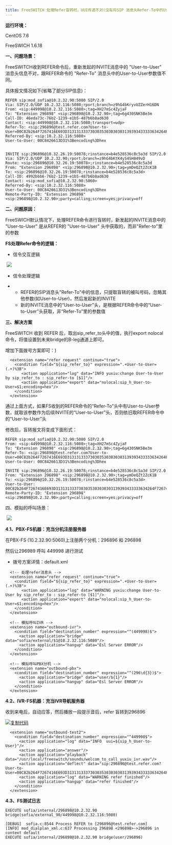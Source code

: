 ```yaml
---
title: FreeSWITCH 处理Refer盲转时，UUI传递不对(没有将SIP 消息头Refer-To中的User-to-User传递给B-Leg)
---
```


**运行环境：**

  CentOS 7.6

  FreeSWICH 1.6.18

 

**一、问题场景：**

  FreeSWITCH收到REFER命令后，重新发起的INVITE消息中的 "User-to-User" 消息头信息不对，跟REFER命令的 "Refer-To" 消息头中的User-to-User参数值不同。

  具体报文情况如下(省略了部分SIP信息)：

```
REFER sip:mod_sofia@10.2.32.90:5080 SIP/2.0
Via: SIP/2.0/UDP 10.2.32.116:5080;rport;branch=z9hG4bKryvUZZerH16DN
From: <sip:449998@10.2.32.116:5080>;tag=XH27mSc4ZyjaF
To: "Extension 296898" <sip:296898@10.2.32.90>;tag=6g430SNK5Be3m
Call-ID: 46eda73c-76b2-1239-e1b5-487b6b8ad630
Contact: <sip:449998@10.2.32.116:5080;transport=udp>
Refer-To: <sip:296896@test.refer.com?User-to-User=00C82b264F7267416E693D3131313337303035303030303139393433333634264F7267446E69733D333030393637%3Bencoding%3Dhex>
Referred-By: <sip:10.2.32.116:5080>
User-to-User: 00C8426613D31%3Bencoding%3Dhex


INVITE sip:296896@10.32.26.19:50078;rinstance=b4e528536c8c5a3d SIP/2.0
Via: SIP/2.0/UDP 10.2.32.90;rport;branch=z9hG4bKtK4yS4SH849vD
Route: <sip:296896@10.32.26.19:50078>;rinstance=b4e528536c8c5a3d
From: "Extension 296898" <sip:296898@10.2.32.90>;tag=ymDeQZt2ZcK1B
To: <sip:296896@10.32.26.19:50078;rinstance=b4e528536c8c5a3d>
Call-ID: 4992bbb6-76b2-1239-e1b5-487b6b8ad630
Contact: <sip:mod_sofia@10.2.32.90:5060>
Referred-By: <sip:10.2.32.116:5080>
User-to-User: 00C8426613D31%3Bencoding%3Dhex
Remote-Party-ID: "Extension 296898" <sip:296898@10.2.32.90>;party=calling;screen=yes;privacy=off
```

**二、问题原因：**

  FreeSWICH默认情况下，处理REFER命令进行盲转时，新发起的INVITE消息中的 "User-to-User" 是从REFER的 "User-to-User" 头中获取的，而非"Refer-to"里的参数

 

  **FS处理Refer命令的逻辑：**

- 信令交互逻辑

​      ![]('/images/773260-20200921221041354-1111469874.png') 

- 信令处理逻辑

- - REFER的SIP消息头"Refer-To"中的信息，只提取盲转的被叫号码，忽略其他参数(如User-to-User)，然后发起新的INVITE
  - 新的INVITE消息中的“User-to-User”头，是根据REFER命令中的“User-to-User”头获取，非“Refer-To”里的参数值

**三、解决方案**

  FreeSWITCH 收到 REFER 后，取出sip_refer_to头中的值，执行export nolocal 命令，将值设置到未来bridge的B-leg通道上即可。

  增加下面拨号方案即可：)

```
  <extension name="refer request" continue="true">
    <condition field="${sip_refer_to}" expression=".+User-to-User=(.+)%3B">
       <action application="log" data="INFO yuxiu:change User-to-User by sip_refer_to : sip_refer-to [$1]"/>
       <action application="export" data="nolocal:sip_h_User-to-User=$1;encoding=hex"/>
    </condition>
  </extension>
```

  通过上面方式，如果FS收到的REFER命令的“Refer-To”头中有User-to-User参数，就取该参数作为后续INVITE的“User-to-User”头，否则依旧取REFER命令中的“User-to-User”头

  修改后，盲转报文将变成下面形式：

```
REFER sip:mod_sofia@10.2.32.90:5080 SIP/2.0
From: <sip:449998@10.2.32.116:5080>;tag=XH27mSc4ZyjaF
To: "Extension 296898" <sip:296898@10.2.32.90>;tag=6g430SNK5Be3m
Refer-To: <sip:296896@test.refer.com?User-to-User=00C82b264F7267416E693D3131313337303035303030303139393433333634264F7267446E69733D333030393637%3Bencoding%3Dhex>
User-to-User: 00C8426613D31%3Bencoding%3Dhex

INVITE sip:296896@10.32.26.19:50078;rinstance=b4e528536c8c5a3d SIP/2.0
From: "Extension 296898" <sip:296898@10.2.32.90>;tag=ymDeQZt2ZcK1B
To: <sip:296896@10.32.26.19:50078;rinstance=b4e528536c8c5a3d>
User-to-User:  00C82b264F7267416E693D3131313337303035303030303139393433333634264F7267446E69733D333030393637%3Bencoding%3Dhex
Remote-Party-ID: "Extension 296898" <sip:296898@10.2.32.90>;party=calling;screen=yes;privacy=off
```

四、模拟的呼叫场景：

​    ![](/images/773260-20200921221250616-1813717684.png)

 

**4.1、PBX-FS机器：充当分机注册服务器**

   在PBX-FS (10.2.32.90:5060)上注册两个分机：296896 和 296898

   然后让296989 呼叫 449998 进行测试

- 拨号方案详情：default.xml 

```
  <!-- 处理refer消息头 -->
  <extension name="refer request" continue="true">
    <condition field="${sip_refer_to}" expression=".+User-to-User=(.+)%3B">
       <action application="log" data="WARNING yuxiu:change User-to-User by sip_refer_to : sip_refer-to [$1]"/>
       <action application="export" data="nolocal:sip_h_User-to-User=$1;encoding=hex"/>
    </condition>
  </extension>

  <!-- 模拟呼叫IVR -->
  <extension name="outbound-ivr">
    <condition field="destination_number" expression="^(449998)$">
      <action application="bridge" data="sofia/external/$1@10.2.32.116:5080"/>
      <action application="hangup" data="Esl Server ERROR"/>
    </condition>
  </extension>

  <!-- 模拟呼叫PBX分机 -->
  <extension name="outbound-pbx">
    <condition field="destination_number" expression="^(296\d{3})$">
      <action application="bridge" data="user/${1}"/>
      <action application="hangup" data="Esl Server ERROR"/>
    </condition>
  </extension>
```

**4.2、IVR-FS机器：充当IVR导航服务器**

  收到来电后，自动应答，然后播放一段提示音后，refer 盲转到296896

[![复制代码](/images/copycode.gif)](javascript:void(0);)

```
  <extension name="outbound-test2">
    <condition field="destination_number" expression="^449998$">
      <action application="log" data="INFO  uui=${sip_h_User-to-User}"/>
      <action application="answer"/>
      <action application="playback" data="/usr/local/freeswitch/sounds/welcom_to_call_yuxiu_ivr.wav"/>
      <action application="deflect" data="sip:296896@test.refer.com?User-to-User=00C82b264F7267416E693D3131313337303035303030303139393433333634264F7267446E69733D333030393637%3Bencoding%3Dhex"/>
      <action application="log" data="WARNING refer finished"/>
      <action application="hangup" data="refer finished"/>
    </condition>
  </extension>
```

**4.3、FS测试日志**

```
EXECUTE sofia/internal/296898@10.2.32.90 bridge(sofia/external_90/449998@10.2.32.116:5080)

[DEBUG]  sofia.c:8544 Process REFER to [296896@test.refer.com]
[INFO] mod_dialplan_xml.c:637 Processing 296898 <296898>->296896 in context default
EXECUTE sofia/internal/296898@10.2.32.90 bridge(user/296896)
```